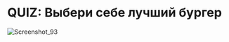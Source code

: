 # QUIZ: Выбери себе лучший бургер
![Screenshot_93](https://user-images.githubusercontent.com/46054418/132917547-b225e3fd-5fd5-4834-bca1-ea6a0ca056a4.png)

